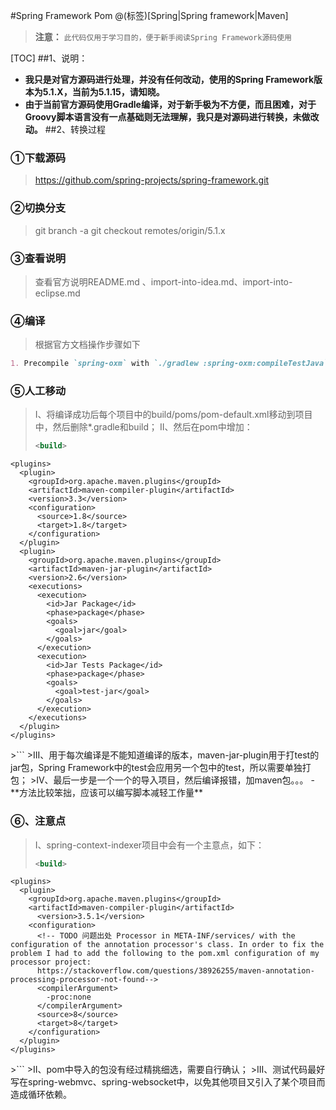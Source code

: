 #Spring Framework Pom
@(标签)[Spring|Spring framework|Maven]
>**注意：** `此代码仅用于学习目的，便于新手阅读Spring Framework源码使用`
>
[TOC]
##1、说明：
- **我只是对官方源码进行处理，并没有任何改动，使用的Spring Framework版本为5.1.X，当前为5.1.15，请知晓。**
- **由于当前官方源码使用Gradle编译，对于新手极为不方便，而且困难，对于Groovy脚本语言没有一点基础则无法理解，我只是对源码进行转换，未做改动。**
##2、转换过程
### **①下载源码**
>https://github.com/spring-projects/spring-framework.git

### **②切换分支**
>git branch -a
>git checkout remotes/origin/5.1.x

### **③查看说明**
>查看官方说明README.md 、import-into-idea.md、import-into-eclipse.md

### **④编译**
>根据官方文档操作步骤如下
``` markdown
1. Precompile `spring-oxm` with `./gradlew :spring-oxm:compileTestJava`
```

### **⑤人工移动**
>I、将编译成功后每个项目中的build/poms/pom-default.xml移动到项目中，然后删除*.gradle和build；
>II、然后在pom中增加：
>```xml
><build>
    <plugins>
      <plugin>
        <groupId>org.apache.maven.plugins</groupId>
        <artifactId>maven-compiler-plugin</artifactId>
        <version>3.3</version>
        <configuration>
          <source>1.8</source>
          <target>1.8</target>
        </configuration>
      </plugin>
      <plugin>
        <groupId>org.apache.maven.plugins</groupId>
        <artifactId>maven-jar-plugin</artifactId>
        <version>2.6</version>
        <executions>
          <execution>
            <id>Jar Package</id>
            <phase>package</phase>
            <goals>
              <goal>jar</goal>
            </goals>
          </execution>
          <execution>
            <id>Jar Tests Package</id>
            <phase>package</phase>
            <goals>
              <goal>test-jar</goal>
            </goals>
          </execution>
        </executions>
      </plugin>
    </plugins>
  </build>
>```
>III、用于每次编译是不能知道编译的版本，maven-jar-plugin用于打test的jar包，Spring Framework中的test会应用另一个包中的test，所以需要单独打包；
>IV、最后一步是一个一个的导入项目，然后编译报错，加maven包。。。
- **方法比较笨拙，应该可以编写脚本减轻工作量**

### **⑥、注意点**
>I、spring-context-indexer项目中会有一个主意点，如下：
>```xml
><build>
    <plugins>
      <plugin>
        <groupId>org.apache.maven.plugins</groupId>
        <artifactId>maven-compiler-plugin</artifactId>
          <version>3.5.1</version>
        <configuration>
          <!-- TODO 问题出处 Processor in META-INF/services/ with the configuration of the annotation processor's class. In order to fix the problem I had to add the following to the pom.xml configuration of my processor project:
          https://stackoverflow.com/questions/38926255/maven-annotation-processing-processor-not-found-->
          <compilerArgument>
            -proc:none
          </compilerArgument>
          <source>8</source>
          <target>8</target>
        </configuration>
      </plugin>
    </plugins>
  </build>
>```
>II、pom中导入的包没有经过精挑细选，需要自行确认；
>III、测试代码最好写在spring-webmvc、spring-websocket中，以免其他项目又引入了某个项目而造成循环依赖。

